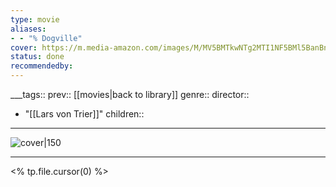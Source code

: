 ```yaml
---
type: movie
aliases:
- - "% Dogville"
cover: https://m.media-amazon.com/images/M/MV5BMTkwNTg2MTI1NF5BMl5BanBnXkFtZTcwMDM1MzUyMQ@@._V1_SX300.jpg
status: done
recommendedby:
---
```

___tags:: prev:: [[movies|back to library]]
genre::
director:: 
  - "[[Lars von Trier]]"
children::
___
![cover|150](https://m.media-amazon.com/images/M/MV5BMTkwNTg2MTI1NF5BMl5BanBnXkFtZTcwMDM1MzUyMQ@@._V1_SX300.jpg)
___
<% tp.file.cursor(0) %>
